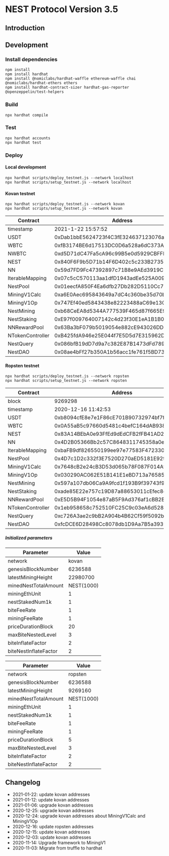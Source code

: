 # NEST Protocol Version 3.5

## Introduction

## Development

### Install dependencies

```
npm install
npm install hardhat
npm install @nomiclabs/hardhat-waffle ethereum-waffle chai @nomiclabs/hardhat-ethers ethers
npm install hardhat-contract-sizer hardhat-gas-reporter @openzeppelin/test-helpers
```

### Build

```shell
npx hardhat compile
```

### Test

```shell
npx hardhat accounts
npx hardhat test
```

### Deploy

#### Local development

```shell
npx hardhat scripts/deploy_testnet.js --network localhost
npx hardhat scripts/setup_testnet.js --network localhost
```

#### Kovan testnet

```shell
npx hardhat scripts/deploy_testnet.js --network kovan
npx hardhat scripts/setup_testnet.js --network kovan
```

| Contract | Address |
| ------------ | ------------|
|timestamp| 2021-1-22 15:57:52 |
| USDT |  0xDab1bbE5624723f4C3fE324637123076a6696b00 | 
| WBTC |  0xfB3174BE6d17513DC0D6a528a6dC373A06032736 | 
| NWBTC |  0xd5D71dC47Fa5cA96c99B5e0d5929CBFFD7fb8D19 | 
|NEST| 0x840F6F9b5D71b14F6D402c5c233B273535016C64 |
| NN |  0x59d7FD9Fc47392897c71B8e9AEd3919C1d97AeF2 | 
| IterableMapping |  0x07c5cC570113aa1dfD1943adEe525A009b2B6806 |  
| NestPool |  0x01eecfA850F4Ea6dfb27Db282D5110Cc7578e134 | 
| MiningV1Calc |  0xa6E0Aec695843649a7dC4c360be35d70bE4Cc92D | 
| MiningV1Op |  0x747Ef40ed5843438e82223488aC69e1301552cE5 | 
| NestMining |  0xb68CeEA8d5344A777539F465d87f665E95FbC574 | 
| NestStaking |  0xE97f009764007142c4d23f30E1eA1B1B01cFA2a3 | 
| NNRewardPool |  0x63Ba3bF079b5019054e882cE943026DDBf8c34B7 | 
| NTokenController | 0xB425fdA946e25E044f7E5D5d7E315962Db4e4Fb5 |
| NestQuery | 0x086bfB19dD7d9a7c382E87B1473dFd7894797326 |
| NestDAO | 0x08ae4bFf27b350A1b56acc1fe761f5BD7396e1FC |


#### Ropsten testnet

```shell
npx hardhat scripts/deploy_testnet.js --network ropsten
npx hardhat scripts/setup_testnet.js --network ropsten
```

| Contract | Address |
| ------------ | ------------|
| block | 9269298 |
|timestamp| 2020-12-16 11:42:53 |
| USDT |  0xb8094cfE8e7e1F86cE701B90732974bf7f445685 | 
| WBTC |  0x0A55aB5c97660d5481c4befC164dAB9384DAe98d | 
|NEST| 0x83A14BEbA0e93FfEd9dEdCFB2fFB41AD26BD11eC |
| NN |  0x4D2B05366Bb2c57C8648311745358a0edE1392f2 | 
| IterableMapping |  0xbaFB9df826550199ee97e77583F4723305BCe48a |  
| NestPool |  0x4D7c1D2c332f3E7520D270aED5181E9296d8C722 | 
| MiningV1Calc |  0x7648cB2e24cB3D53d065b78F087F014Af3FF4595 | 
| MiningV1Op |  0x030290AC062E51B141E1eBD713a76585b92abaA0 | 
| NestMining |  0x597a107db06Ca9A9fcd1f193B9f39743f926dc53 | 
| NestStaking |  0xade85E22e757c19D87a88653011cEfec8ec2C45f | 
| NNRewardPool |  0xE5D5B94F1054e87aB5F9Ad376af1cBB2B6c16c7D | 
| NTokenController | 0x1eb958658c752510FC25C9c03eA6d5281fB64a32 |
| NestQuery | 0xc726A3ae2c9bB2A904b4B62Cf59f5092ba8B6126 |
| NestDAO | 0xfcDCE6D28498Cc8078db1D9Aa7B5a39390f689f1 |



##### Initialized parameters


| Parameter | Value |
| ------------ | ------------|
| network | kovan |
| genesisBlockNumber | 6236588 |
| latestMiningHeight | 22980700 |
| minedNestTotalAmount | NEST(1000) |
| miningEthUnit | 1 |
| nestStakedNum1k |1 |
| biteFeeRate | 1 |
| miningFeeRate | 1 |
| priceDurationBlock | 20 |
| maxBiteNestedLevel | 3 |
| biteInflateFactor | 2 |
| biteNestInflateFactor | 2 |
   

| Parameter | Value |
| ------------ | ------------|
| network | ropsten |
| genesisBlockNumber | 6236588 |
| latestMiningHeight | 9269160 |
| minedNestTotalAmount | NEST(1000) |
| miningEthUnit | 1 |
| nestStakedNum1k |1 |
| biteFeeRate | 1 |
| miningFeeRate | 1 |
| priceDurationBlock | 5 |
| maxBiteNestedLevel | 3 |
| biteInflateFactor | 2 |
| biteNestInflateFactor | 2 |

## Changelog

- 2021-01-22: update kovan addresses
- 2021-01-12: update kovan addresses
- 2021-01-06: upgrade kovan addresses
- 2020-12-25: upgrade kovan addresses
- 2020-12-24: upgrade kovan addresses about MiningV1Calc and MiningV1Op
- 2020-12-16: update ropsten addresses
- 2020-12-15: update kovan addresses
- 2020-12-03: update kovan addresses
- 2020-11-14: Upgrade framework to MiningV1
- 2020-11-03: Migrate from truffle to hardhat
